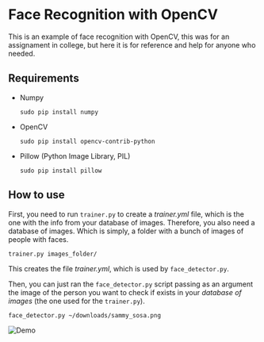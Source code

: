 # Face Recognition with OpenCV 

This is an example of face recognition with OpenCV, this was for an assignament in
college, but here it is for reference and help for anyone who needed. 

## Requirements

* Numpy
	```
	sudo pip install numpy
	```
* OpenCV
	```
	sudo pip install opencv-contrib-python
	```
* Pillow (Python Image Library, PIL)
	```
	sudo pip install pillow
	```

## How to use

First, you need to run `trainer.py` to create a *trainer.yml* file, which is the one
with the info from your database of images. Therefore, you also need a database of images.
Which is simply, a folder with a bunch of images of people with faces.

```
trainer.py images_folder/
```

This creates the file *trainer.yml*, which is used by `face_detector.py`.

Then, you can just ran the `face_detector.py` script passing as an argument the image of the 
person you want to check if exists in your *database of images* (the one used for the `trainer.py`).

```face_detector.py ~/downloads/sammy_sosa.png```

![Demo](opencv_demo.gif)
